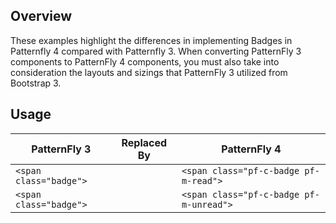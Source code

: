 ## Overview

These examples highlight the differences in implementing Badges in Patternfly 4 compared with Patternfly 3.
When converting PatternFly 3 components to PatternFly 4 components, you must also take into consideration the layouts and sizings that PatternFly 3 utilized from Bootstrap 3.

## Usage

| PatternFly 3 | Replaced By | PatternFly 4 |
| -- | -- | -- |
| `<span class="badge">` |  | `<span class="pf-c-badge pf-m-read">` |
| `<span class="badge">` |  | `<span class="pf-c-badge pf-m-unread">` |

